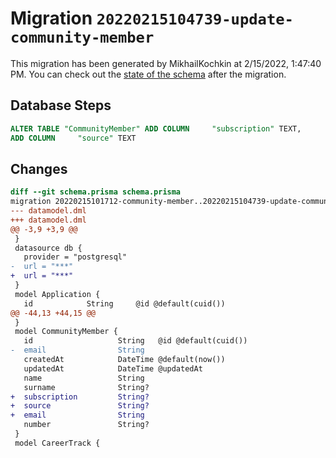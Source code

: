 # Migration `20220215104739-update-community-member`

This migration has been generated by MikhailKochkin at 2/15/2022, 1:47:40 PM.
You can check out the [state of the schema](./schema.prisma) after the migration.

## Database Steps

```sql
ALTER TABLE "CommunityMember" ADD COLUMN     "subscription" TEXT,
ADD COLUMN     "source" TEXT
```

## Changes

```diff
diff --git schema.prisma schema.prisma
migration 20220215101712-community-member..20220215104739-update-community-member
--- datamodel.dml
+++ datamodel.dml
@@ -3,9 +3,9 @@
 }
 datasource db {
   provider = "postgresql"
-  url = "***"
+  url = "***"
 }
 model Application {
   id            String     @id @default(cuid())
@@ -44,13 +44,15 @@
 }
 model CommunityMember {
   id                   String   @id @default(cuid())
-  email                String
   createdAt            DateTime @default(now())
   updatedAt            DateTime @updatedAt
   name                 String
   surname              String?
+  subscription         String?
+  source               String?
+  email                String
   number               String?
 }
 model CareerTrack {
```


